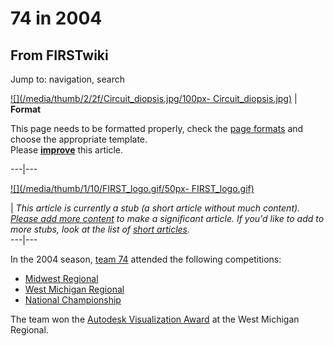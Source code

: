 # 74 in 2004

## From FIRSTwiki

Jump to: navigation, search

[![](/media/thumb/2/2f/Circuit_diopsis.jpg/100px-
Circuit_diopsis.jpg)](Image:Circuit_diopsis.jpg) | **Format**

This page needs to be formatted properly, check the [page formats](FIRSTwiki:Page_formats "FIRSTwiki:Page formats") and choose the appropriate template.<br>
Please **[improve](http://www.firstwiki.net/index.php?title=74_in_2004&action=edit "http://www.firstwiki.net/index.php?title=74_in_2004&action=edit")** this article.

---|---

[![](/media/thumb/1/10/FIRST_logo.gif/50px-
FIRST_logo.gif)](Image:FIRST_logo.gif)

| _This article is currently a stub (a short article without much content). [Please add more content](http://www.firstwiki.net/index.php?title=74_in_2004&action=edit "http://www.firstwiki.net/index.php?title=74_in_2004&action=edit") to make a significant article. If you'd like to add to more stubs, look at the list of [short articles](Special:Shortpages "Special:Shortpages")._<br>
---|---

In the 2004 season, [team 74](74 "74") attended the following competitions:

- [Midwest Regional](Midwest_Regional "Midwest Regional")
- [West Michigan Regional](West_Michigan_Regional "West Michigan Regional")
- [National Championship](National_Championship "National Championship")

The team won the [Autodesk Visualization Award](Autodesk_Visualization_Award "Autodesk Visualization Award") at the West Michigan Regional.

